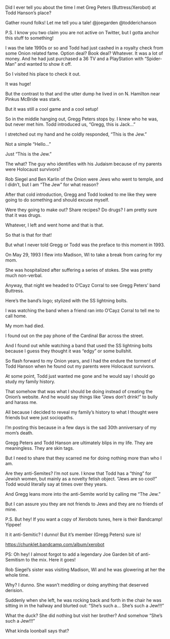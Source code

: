 <!-----
title: 'Xerobot Sucks'
description: Some social media notes about stuff.
date: '2024-06-02T00:15:00.000Z'
----->

Did I ever tell you about the time I met Greg Peters (Buttress/Xerobot) at Todd Hanson’s place?

Gather round folks! Let me tell you a tale! @joegarden @todderichanson

P.S. I know you two claim you are not active on Twitter, but I gotta anchor this stuff to something!

I was the late 1990s or so and Todd had just cashed in a royalty check from some Onion related fame. Option deal? Book deal? Whatever. It was a lot of money. And he had just purchased a 36 TV and a PlayStation with “Spider-Man” and wanted to show it off.

So I visited his place to check it out.

It was huge!

But the contrast to that and the utter dump he lived in on N. Hamilton near Pinkus McBride was stark.

But it was still a cool game and a cool setup!

So in the middle hanging out, Gregg Peters stops by. I knew who he was, but never met him. Todd introduced us, “Gregg, this is Jack…”

I stretched out my hand and he coldly responded, “This is the Jew.”

Not a simple “Hello…” 

Just “This is the Jew.”

The what? The guy who identifies with his Judaism because of my parents were Holocaust survivors?

Rob Siegel and Ben Karlin of the Onion were Jews who went to temple, and I didn’t, but I am “The Jew” for what reason?

After that cold introduction, Gregg and Todd looked to me like they were going to do something and should excuse myself.

Were they going to make out? Share recipes? Do drugs? I am pretty sure that it was drugs.

Whatever, I left and went home and that is that.

So that is that for that!

But what I never told Gregg or Todd was the preface to this moment in 1993.

On May 29, 1993 I flew into Madison, WI to take a break from caring for my mom.

She was hospitalized after suffering a series of stokes. She was pretty much non-verbal.

Anyway, that night we headed to O’Cayz Corral to see Gregg Peters’ band Buttress.

Here’s the band’s logo; stylized with the SS lightning bolts.

I was watching the band when a friend ran into O’Cayz Corral to tell me to call home.

My mom had died.

I found out on the pay phone of the Cardinal Bar across the street.

And I found out while watching a band that used the SS lightning bolts because I guess they thought it was “edgy” or some bullshit.

So flash forward to my Onion years, and I had the endure the torment of Todd Hanson when he found out my parents were Holocaust survivors.

At some point, Todd just wanted me gone and he would say I should go study my family history.

That somehow that was what I should be doing instead of creating the Onion’s website. And he would say things like “Jews don’t drink!” to bully and harass me.

All because I decided to reveal my family’s history to what I thought were friends but were just sociopaths.

I’m posting this because in a few days is the sad 30th anniversary of my mom’s death.

Gregg Peters and Todd Hanson are ultimately blips in my life. They are meaningless. They are skin tags.

But I need to share that they scarred me for doing nothing more than who I am.

Are they anti-Semites? I’m not sure. I know that Todd has a “thing” for Jewish women, but mainly as a novelty fetish object. “Jews are so cool!” Todd would literally say at times over they years.
 
And Gregg leans more into the anti-Semite world by calling me “The Jew.”

But I can assure you they are not friends to Jews and they are no friends of mine.

P.S. But hey! If you want a copy of Xerobots tunes, here is their Bandcamp! Yippee!

It it anti-Semitic? I dunno! But it’s member (Gregg Peters) sure is!

https://chunklet.bandcamp.com/album/xerobot

PS: Oh hey! I almost forgot to add a legendary Joe Garden bit of anti-Semitism to the mix. Here it goes!

Rob Siegel’s sister was visiting Madison, WI and he was glowering at her the whole time.

Why? I dunno. She wasn’t meddling or doing anything that deserved derision.

Suddenly when she left, he was rocking back and forth in the chair he was sitting in in the hallway and blurted out: “She’s such a… She’s such a Jew!!!”

What the duck? She did nothing but visit her brother? And somehow “She’s such a Jew!!!”

What kinda loonball says that?